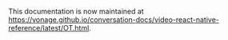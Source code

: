 This documentation is now maintained at https://vonage.github.io/conversation-docs/video-react-native-reference/latest/OT.html.
